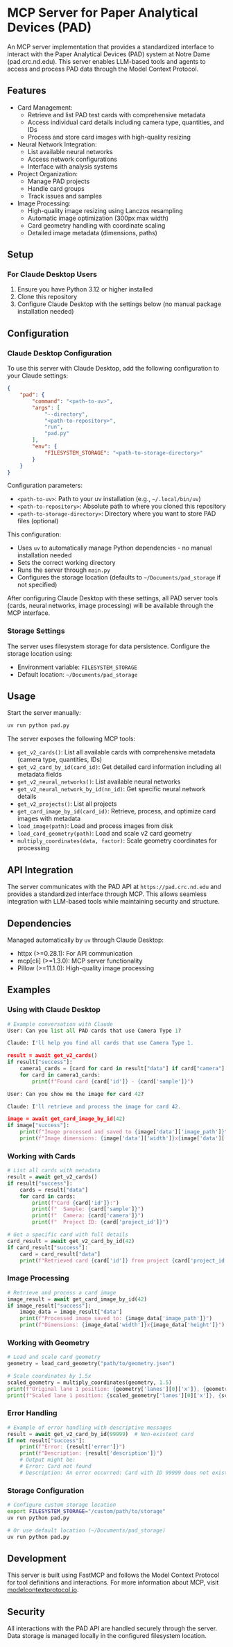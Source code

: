 # MCP Server for Paper Analytical Devices (PAD)

An MCP server implementation that provides a standardized interface to interact with the Paper Analytical Devices (PAD) system at Notre Dame (pad.crc.nd.edu). This server enables LLM-based tools and agents to access and process PAD data through the Model Context Protocol.

## Features

- Card Management:
  - Retrieve and list PAD test cards with comprehensive metadata
  - Access individual card details including camera type, quantities, and IDs
  - Process and store card images with high-quality resizing
- Neural Network Integration:
  - List available neural networks
  - Access network configurations
  - Interface with analysis systems
- Project Organization:
  - Manage PAD projects
  - Handle card groups
  - Track issues and samples
- Image Processing:
  - High-quality image resizing using Lanczos resampling
  - Automatic image optimization (300px max width)
  - Card geometry handling with coordinate scaling
  - Detailed image metadata (dimensions, paths)

## Setup

### For Claude Desktop Users

1. Ensure you have Python 3.12 or higher installed
2. Clone this repository
3. Configure Claude Desktop with the settings below (no manual package installation needed)

## Configuration

### Claude Desktop Configuration

To use this server with Claude Desktop, add the following configuration to your Claude settings:

```json
{
    "pad": {
        "command": "<path-to-uv>",
        "args": [
            "--directory",
            "<path-to-repository>",
            "run",
            "pad.py"
        ],
        "env": {
            "FILESYSTEM_STORAGE": "<path-to-storage-directory>"
        }
    }
}
```

Configuration parameters:
- `<path-to-uv>`: Path to your uv installation (e.g., `~/.local/bin/uv`)
- `<path-to-repository>`: Absolute path to where you cloned this repository
- `<path-to-storage-directory>`: Directory where you want to store PAD files (optional)

This configuration:
- Uses `uv` to automatically manage Python dependencies - no manual installation needed
- Sets the correct working directory
- Runs the server through `main.py`
- Configures the storage location (defaults to `~/Documents/pad_storage` if not specified)

After configuring Claude Desktop with these settings, all PAD server tools (cards, neural networks, image processing) will be available through the MCP interface.

### Storage Settings

The server uses filesystem storage for data persistence. Configure the storage location using:

- Environment variable: `FILESYSTEM_STORAGE`
- Default location: `~/Documents/pad_storage`

## Usage

Start the server manually:

```bash
uv run python pad.py
```

The server exposes the following MCP tools:

- `get_v2_cards()`: List all available cards with comprehensive metadata (camera type, quantities, IDs)
- `get_v2_card_by_id(card_id)`: Get detailed card information including all metadata fields
- `get_v2_neural_networks()`: List available neural networks
- `get_v2_neural_network_by_id(nn_id)`: Get specific neural network details
- `get_v2_projects()`: List all projects
- `get_card_image_by_id(card_id)`: Retrieve, process, and optimize card images with metadata
- `load_image(path)`: Load and process images from disk
- `load_card_geometry(path)`: Load and scale v2 card geometry
- `multiply_coordinates(data, factor)`: Scale geometry coordinates for processing

## API Integration

The server communicates with the PAD API at `https://pad.crc.nd.edu` and provides a standardized interface through MCP. This allows seamless integration with LLM-based tools while maintaining security and structure.

## Dependencies

Managed automatically by `uv` through Claude Desktop:

- httpx (>=0.28.1): For API communication
- mcp[cli] (>=1.3.0): MCP server functionality
- Pillow (>=11.1.0): High-quality image processing

## Examples

### Using with Claude Desktop

```python
# Example conversation with Claude
User: Can you list all PAD cards that use Camera Type 1?

Claude: I'll help you find all cards that use Camera Type 1.

result = await get_v2_cards()
if result["success"]:
    camera1_cards = [card for card in result["data"] if card["camera"] == "Camera Type 1"]
    for card in camera1_cards:
        print(f"Found card {card['id']} - {card['sample']}")

User: Can you show me the image for card 42?

Claude: I'll retrieve and process the image for card 42.

image = await get_card_image_by_id(42)
if image["success"]:
    print(f"Image processed and saved to {image['data']['image_path']}")
    print(f"Image dimensions: {image['data']['width']}x{image['data']['height']}")
```

### Working with Cards

```python
# List all cards with metadata
result = await get_v2_cards()
if result["success"]:
    cards = result["data"]
    for card in cards:
        print(f"Card {card['id']}:")
        print(f"  Sample: {card['sample']}")
        print(f"  Camera: {card['camera']}")
        print(f"  Project ID: {card['project_id']}")

# Get a specific card with full details
card_result = await get_v2_card_by_id(42)
if card_result["success"]:
    card = card_result["data"]
    print(f"Retrieved card {card['id']} from project {card['project_id']}")
```

### Image Processing

```python
# Retrieve and process a card image
image_result = await get_card_image_by_id(42)
if image_result["success"]:
    image_data = image_result["data"]
    print(f"Processed image saved to: {image_data['image_path']}")
    print(f"Dimensions: {image_data['width']}x{image_data['height']}")
```

### Working with Geometry

```python
# Load and scale card geometry
geometry = load_card_geometry("path/to/geometry.json")

# Scale coordinates by 1.5x
scaled_geometry = multiply_coordinates(geometry, 1.5)
print(f"Original lane 1 position: {geometry['lanes'][0]['x']}, {geometry['lanes'][0]['y']}")
print(f"Scaled lane 1 position: {scaled_geometry['lanes'][0]['x']}, {scaled_geometry['lanes'][0]['y']}")
```

### Error Handling

```python
# Example of error handling with descriptive messages
result = await get_v2_card_by_id(99999)  # Non-existent card
if not result["success"]:
    print(f"Error: {result['error']}")
    print(f"Description: {result['description']}")
    # Output might be:
    # Error: Card not found
    # Description: An error occurred: Card with ID 99999 does not exist
```

### Storage Configuration

```bash
# Configure custom storage location
export FILESYSTEM_STORAGE="/custom/path/to/storage"
uv run python pad.py

# Or use default location (~/Documents/pad_storage)
uv run python pad.py
```

## Development

This server is built using FastMCP and follows the Model Context Protocol for tool definitions and interactions. For more information about MCP, visit [modelcontextprotocol.io](https://modelcontextprotocol.io).

## Security

All interactions with the PAD API are handled securely through the server. Data storage is managed locally in the configured filesystem location.

